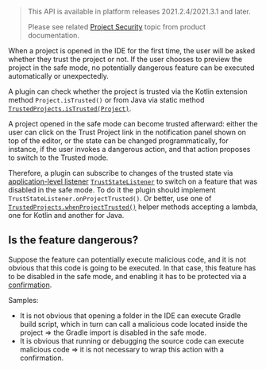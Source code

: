 [//]: # (title: Trusted Project)

<!-- Copyright 2000-2022 JetBrains s.r.o. and other contributors. Use of this source code is governed by the Apache 2.0 license that can be found in the LICENSE file. -->

> This API is available in platform releases 2021.2.4/2021.3.1 and later.
>
> Please see related [Project Security](https://www.jetbrains.com/help/idea/project-security.html) topic from product documentation.

When a project is opened in the IDE for the first time, the user will be asked whether they trust the project or not.
If the user chooses to preview the project in the safe mode, no potentially dangerous feature can be executed automatically or unexpectedly.

A plugin can check whether the project is trusted via the Kotlin extension method `Project.isTrusted()` or from Java via static method [`TrustedProjects.isTrusted(Project)`](%gh-ic%/platform/platform-impl/src/com/intellij/ide/impl/TrustedProjects.kt).

A project opened in the safe mode can become trusted afterward: either the user can click on the <control>Trust Project</control> link in the notification panel shown on top of the editor,
or the state can be changed programmatically, for instance, if the user invokes a dangerous action, and that action proposes to switch to the Trusted mode.

Therefore, a plugin can subscribe to changes of the trusted state via [application-level listener](plugin_listeners.md#defining-application-level-listeners) [`TrustStateListener`](%gh-ic%/platform/platform-impl/src/com/intellij/ide/impl/TrustedProjects.kt) to switch on a feature that was disabled in the safe mode.
To do it the plugin should implement `TrustStateListener.onProjectTrusted()`.
Or better, use one of [`TrustedProjects.whenProjectTrusted()`](%gh-ic%/platform/platform-impl/src/com/intellij/ide/impl/TrustedProjects.kt) helper methods accepting a lambda, one for Kotlin and another for Java.

## Is the feature dangerous?

Suppose the feature can potentially execute malicious code, and it is not obvious that this code is going to be executed.
In that case, this feature has to be disabled in the safe mode, and enabling it has to be protected via a [confirmation](misc_swing_components.md#messages).

Samples:
* It is not obvious that opening a folder in the IDE can execute Gradle build script, which in turn can call a malicious code located inside the project => the Gradle import is disabled in the safe mode.
* It is obvious that running or debugging the source code can execute malicious code => it is not necessary to wrap this action with a confirmation.

